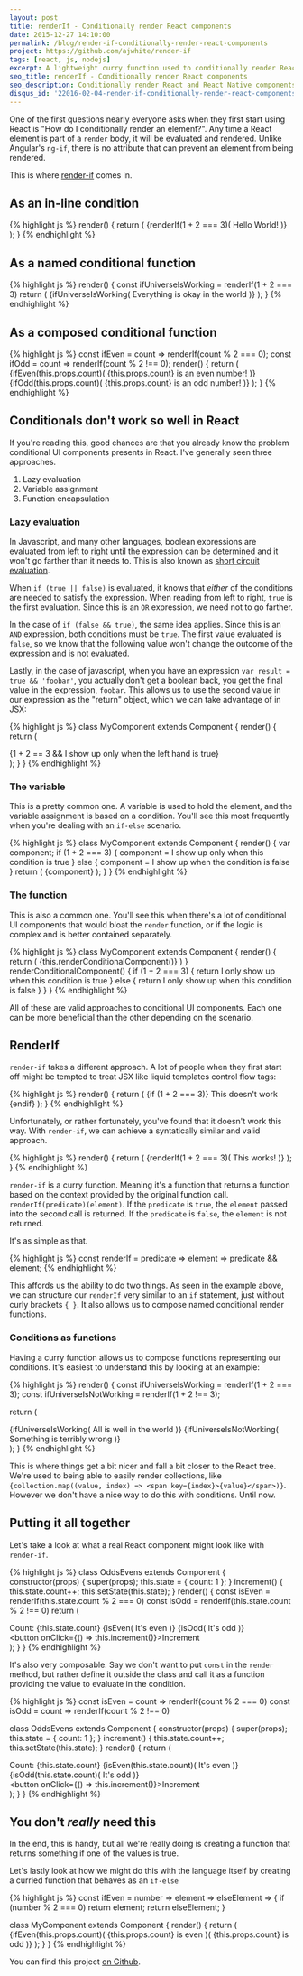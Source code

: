 ```yaml
---
layout: post
title: renderIf - Conditionally render React components
date: 2015-12-27 14:10:00
permalink: /blog/render-if-conditionally-render-react-components
project: https://github.com/ajwhite/render-if
tags: [react, js, nodejs]
excerpt: A lightweight curry function used to conditionally render React components cleanly as a familiar control flow.
seo_title: renderIf - Conditionally render React components
seo_description: Conditionally render React and React Native components without an ugly if-else control flow.
disqus_id: '22016-02-04-render-if-conditionally-render-react-components'
---
```


One of the first questions nearly everyone asks when they first start using React is "How do I conditionally render an element?". Any time a React element is part of a `render` body, it will be evaluated and rendered. Unlike Angular's `ng-if`, there is no attribute that can prevent an element from being rendered.

This is where <a href="https://github.com/ajwhite/render-if" target="_blank" title="RenderIf - Conditionally render React components">render-if</a> comes in.

## As an in-line condition
{% highlight js %}
render() {
  return (
    {renderIf(1 + 2 === 3)(
      <span>Hello World!</span>
    )}
  );
}
{% endhighlight %}

## As a named conditional function
{% highlight js %}
render() {
  const ifUniverseIsWorking = renderIf(1 + 2 === 3)
  return (
    {ifUniverseIsWorking(
      <span>Everything is okay in the world</span>
    )}
  );
}
{% endhighlight %}

## As a composed conditional function
{% highlight js %}
const ifEven = count => renderIf(count % 2 === 0);
const ifOdd = count => renderIf(count % 2 !== 0);
render() {
  return (
    {ifEven(this.props.count)(
      <span>{this.props.count} is an even number!</span>
    )}
    {ifOdd(this.props.count)(
      <span>{this.props.count} is an odd number!</span>
    )}
  );
}
{% endhighlight %}

## Conditionals don't work so well in React

If you're reading this, good chances are that you already know the problem conditional UI components presents in React. I've generally seen three approaches.

1. Lazy evaluation
2. Variable assignment
3. Function encapsulation

### Lazy evaluation

In Javascript, and many other languages, boolean expressions are evaluated from left to right until the expression can be determined and it won't go farther than it needs to. This is also known as <a href="https://en.wikipedia.org/wiki/Short-circuit_evaluation" target="_blank" title="Short Circuit evaluation">short circuit evaluation</a>.

When `if (true || false)` is evaluated, it knows that _either_ of the conditions are needed to satisfy the expression. When reading from left to right, `true` is the first evaluation. Since this is an `OR` expression, we need not to go farther.

In the case of `if (false && true)`, the same idea applies. Since this is an `AND` expression, both conditions must be `true`. The first value evaluated is `false`, so we know that the following value won't change the outcome of the expression and is not evaluated.

Lastly, in the case of javascript, when you have an expression `var result = true && 'foobar'`, you actually don't get a boolean back, you get the final value in the expression, `foobar`. This allows us to use the second value in our expression as the "return" object, which we can take advantage of in JSX:

{% highlight js %}
class MyComponent extends Component {
  render() {
    return (
      <div>
      {1 + 2 == 3 && <span>I show up only when the left hand is true</span>}
      </div>
    );
  }
}
{% endhighlight %}

### The variable

This is a pretty common one. A variable is used to hold the element, and the variable assignment is based on a condition. You'll see this most frequently when you're dealing with an `if-else` scenario.

{% highlight js %}
class MyComponent extends Component {
  render() {
    var component;
    if (1 + 2 === 3) {
      component = <span>I show up only when this condition is true</span>
    } else {
      component = <span>I show up when the condition is false</span>
    }
    return (
      {component}
    );
  }
}
{% endhighlight %}

### The function

This is also a common one. You'll see this when there's a lot of conditional UI components that would bloat the `render` function, or if the logic is complex and is better contained separately.

{% highlight js %}
class MyComponent extends Component {
  render() {
    return (
      {this.renderConditionalComponent()}
    )
  }
  renderConditionalComponent() {
    if (1 + 2 === 3) {
      return <span>I only show up when this condition is true</span>
    } else {
      return <span>I only show up when this condition is false</span>
    }
  }
}
{% endhighlight %}

All of these are valid approaches to conditional UI components. Each one can be more beneficial than the other depending on the scenario.

## RenderIf

`render-if` takes a different approach. A lot of people when they first start off might be tempted to treat JSX like liquid templates control flow tags:

{% highlight js %}
render() {
  return (
    {if (1 + 2 === 3)}
      <span>This doesn't work</span>
    {endif}
  );
}
{% endhighlight %}

Unfortunately, or rather fortunately, you've found that it doesn't work this way. With `render-if`, we can achieve a syntatically similar and valid approach.

{% highlight js %}
render() {
  return (
    {renderIf(1 + 2 === 3)(
      <span>This works!</span>
    )}
  );
}
{% endhighlight %}

`render-if` is a curry function. Meaning it's a function that returns a function based on the context provided by the original function call. `renderIf(predicate)(element)`. If the `predicate` is `true`, the `element` passed into the second call is returned. If the `predicate` is `false`, the `element` is not returned.

It's as simple as that.

{% highlight js %}
const renderIf = predicate => element => predicate && element;
{% endhighlight %}

This affords us the ability to do two things. As seen in the example above, we can structure our `renderIf` very similar to an `if` statement, just without curly brackets `{ }`. It also allows us to compose named conditional render functions.

### Conditions as functions

Having a curry function allows us to compose functions representing our conditions. It's easiest to understand this by looking at an example:

{% highlight js %}
render() {
  const ifUniverseIsWorking = renderIf(1 + 2 === 3);
  const ifUniverseIsNotWorking = renderIf(1 + 2 !== 3);

  return (
    <div>
    {ifUniverseIsWorking(
      <span>All is well in the world</span>
    )}
    {ifUniverseIsNotWorking(
      <span>Something is terribly wrong</span>
    )}
    </div>
  );
}
{% endhighlight %}

This is where things get a bit nicer and fall a bit closer to the React tree. We're used to being able to easily render collections, like `{collection.map((value, index) => <span key={index}>{value}</span>)}`. However we don't have a nice way to do this with conditions. Until now.

## Putting it all together

Let's take a look at what a real React component might look like with `render-if`.

{% highlight js %}
class OddsEvens extends Component {
  constructor(props) {
    super(props);
    this.state = {
      count: 1
    };
  }
  increment() {
    this.state.count++;
    this.setState(this.state);
  }
  render() {
    const isEven = renderIf(this.state.count % 2 === 0)
    const isOdd = renderIf(this.state.count % 2 !== 0)
    return (
      <div>
        <div>
          <span>Count: {this.state.count}</span>
          {isEven(
            <span>It's even</span>
          )}
          {isOdd(
            <span>It's odd</span>
          )}
        </div>
        <button onClick={() => this.increment()}>Increment</button>
      </div>
    );
  }
}
{% endhighlight %}

It's also very composable. Say we don't want to put `const` in the `render` method, but rather define it outside the class and call it as a function providing the value to evaluate in the condition.


{% highlight js %}
const isEven = count => renderIf(count % 2 === 0)
const isOdd = count => renderIf(count % 2 !== 0)

class OddsEvens extends Component {
  constructor(props) {
    super(props);
    this.state = {
      count: 1
    };
  }
  increment() {
    this.state.count++;
    this.setState(this.state);
  }
  render() {
    return (
      <div>
        <div>
          <span>Count: {this.state.count}</span>
          {isEven(this.state.count)(
            <span>It's even</span>
          )}
          {isOdd(this.state.count)(
            <span>It's odd</span>
          )}
        </div>
        <button onClick={() => this.increment()}>Increment</button>
      </div>
    );
  }
}
{% endhighlight %}

## You don't _really_ need this

In the end, this is handy, but all we're really doing is creating a function that returns something if one of the values is true.

Let's lastly look at how we might do this with the language itself by creating a curried function that behaves as an `if-else`

{% highlight js %}
const ifEven = number => element => elseElement => {
  if (number % 2 === 0) return element;
  return elseElement;
}

class MyComponent extends Component {
  render() {
    return (
      {ifEven(this.props.count)(
        <span>{this.props.count} is even</span>
      )(
        <span>{this.props.count} is odd</span>
      )}
    );
  }
}
{% endhighlight %}

You can find this project <a href="https://github.com/ajwhite/render-if" target="_blank" title="RenderIf - Conditionally render React components">on Github</a>.
